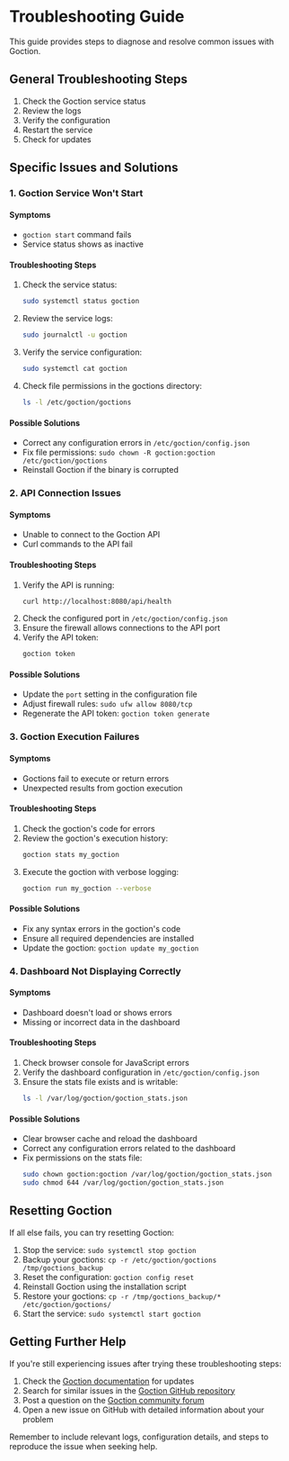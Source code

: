 # Troubleshooting Guide

This guide provides steps to diagnose and resolve common issues with Goction.

## General Troubleshooting Steps

1. Check the Goction service status
2. Review the logs
3. Verify the configuration
4. Restart the service
5. Check for updates

## Specific Issues and Solutions

### 1. Goction Service Won't Start

#### Symptoms
- `goction start` command fails
- Service status shows as inactive

#### Troubleshooting Steps
1. Check the service status:
   ```bash
   sudo systemctl status goction
   ```
2. Review the service logs:
   ```bash
   sudo journalctl -u goction
   ```
3. Verify the service configuration:
   ```bash
   sudo systemctl cat goction
   ```
4. Check file permissions in the goctions directory:
   ```bash
   ls -l /etc/goction/goctions
   ```

#### Possible Solutions
- Correct any configuration errors in `/etc/goction/config.json`
- Fix file permissions: `sudo chown -R goction:goction /etc/goction/goctions`
- Reinstall Goction if the binary is corrupted

### 2. API Connection Issues

#### Symptoms
- Unable to connect to the Goction API
- Curl commands to the API fail

#### Troubleshooting Steps
1. Verify the API is running:
   ```bash
   curl http://localhost:8080/api/health
   ```
2. Check the configured port in `/etc/goction/config.json`
3. Ensure the firewall allows connections to the API port
4. Verify the API token:
   ```bash
   goction token
   ```

#### Possible Solutions
- Update the `port` setting in the configuration file
- Adjust firewall rules: `sudo ufw allow 8080/tcp`
- Regenerate the API token: `goction token generate`

### 3. Goction Execution Failures

#### Symptoms
- Goctions fail to execute or return errors
- Unexpected results from goction execution

#### Troubleshooting Steps
1. Check the goction's code for errors
2. Review the goction's execution history:
   ```bash
   goction stats my_goction
   ```
3. Execute the goction with verbose logging:
   ```bash
   goction run my_goction --verbose
   ```

#### Possible Solutions
- Fix any syntax errors in the goction's code
- Ensure all required dependencies are installed
- Update the goction: `goction update my_goction`

### 4. Dashboard Not Displaying Correctly

#### Symptoms
- Dashboard doesn't load or shows errors
- Missing or incorrect data in the dashboard

#### Troubleshooting Steps
1. Check browser console for JavaScript errors
2. Verify the dashboard configuration in `/etc/goction/config.json`
3. Ensure the stats file exists and is writable:
   ```bash
   ls -l /var/log/goction/goction_stats.json
   ```

#### Possible Solutions
- Clear browser cache and reload the dashboard
- Correct any configuration errors related to the dashboard
- Fix permissions on the stats file:
   ```bash
   sudo chown goction:goction /var/log/goction/goction_stats.json
   sudo chmod 644 /var/log/goction/goction_stats.json
   ```

## Resetting Goction

If all else fails, you can try resetting Goction:

1. Stop the service: `sudo systemctl stop goction`
2. Backup your goctions: `cp -r /etc/goction/goctions /tmp/goctions_backup`
3. Reset the configuration: `goction config reset`
4. Reinstall Goction using the installation script
5. Restore your goctions: `cp -r /tmp/goctions_backup/* /etc/goction/goctions/`
6. Start the service: `sudo systemctl start goction`

## Getting Further Help

If you're still experiencing issues after trying these troubleshooting steps:

1. Check the [Goction documentation](https://docs.goction.com) for updates
2. Search for similar issues in the [Goction GitHub repository](https://github.com/goction/goction/issues)
3. Post a question on the [Goction community forum](https://community.goction.com)
4. Open a new issue on GitHub with detailed information about your problem

Remember to include relevant logs, configuration details, and steps to reproduce the issue when seeking help.